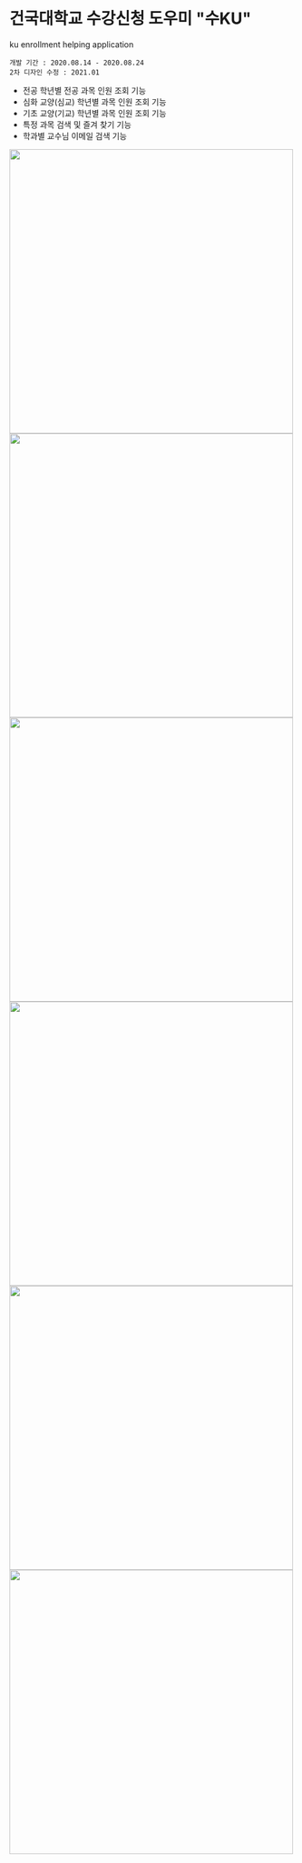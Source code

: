 # 건국대학교 수강신청 도우미 "수KU"
ku enrollment helping application
```
개발 기간 : 2020.08.14 - 2020.08.24
2차 디자인 수정 : 2021.01
```

- 전공 학년별 전공 과목 인원 조회 기능
- 심화 교양(심교) 학년별 과목 인원 조회 기능
- 기초 교양(기교) 학년별 과목 인원 조회 기능
- 특정 과목 검색 및 즐겨 찾기 기능
- 학과별 교수님 이메일 검색 기능

<img src="https://user-images.githubusercontent.com/49470328/113590014-100fba80-966d-11eb-8306-0b7417799b69.PNG" width="500"><img src="https://user-images.githubusercontent.com/49470328/113590055-1ef66d00-966d-11eb-8346-7feda00bf3f7.PNG" width="500">
<img src="https://user-images.githubusercontent.com/49470328/113590048-1d2ca980-966d-11eb-8fe9-b6db51a6aadd.PNG" width="500"><img src="https://user-images.githubusercontent.com/49470328/113590058-1f8f0380-966d-11eb-8587-e61b3cfe0854.PNG" width="500">
<img src="https://user-images.githubusercontent.com/49470328/113590063-20279a00-966d-11eb-9f56-c5476cf5389f.PNG" width="500"><img src="https://user-images.githubusercontent.com/49470328/113590065-20c03080-966d-11eb-9452-3ded97ad1bb5.JPG" width="500">
